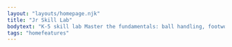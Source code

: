```yaml
---
layout: "layouts/homepage.njk"
title: "Jr Skill Lab"
bodytext: "K-5 skill lab Master the fundamentals: ball handling, footwork, passing, and defense."
tags: "homefeatures"
---
```

